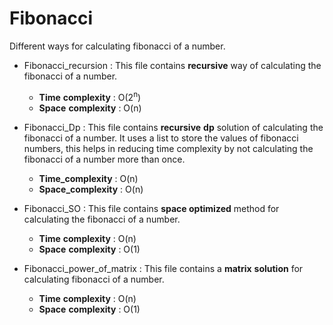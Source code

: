 # Fibonacci  

Different ways for calculating fibonacci of a number.

- Fibonacci_recursion : This file contains **recursive** way of calculating the fibonacci of a number.
  - **Time** **complexity** : O(2<sup>n</sup>)
  - **Space** **complexity** : O(n)  
  
- Fibonacci_Dp : This file contains **recursive** **dp** solution of calculating the fibonacci of a number. It uses a list to store the values of                  fibonacci numbers, this helps in reducing time complexity by not calculating the fibonacci of a number more than once.
  - **Time_complexity** : O(n)  
  - **Space_complexity** : O(n)  
 
- Fibonacci_SO : This file contains **space optimized** method for calculating the fibonacci of a number.  
  - **Time** **complexity** : O(n)
  - **Space** **complexity** : O(1)  
  
 - Fibonacci_power_of_matrix : This file contains a **matrix** **solution** for calculating fibonacci of a number.  
   - **Time** **complexity** : O(n)
   - **Space** **complexity** : O(1)
